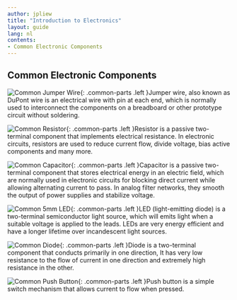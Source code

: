 ```yaml
---
author: jpliew
title: "Introduction to Electronics"
layout: guide
lang: nl
contents:
- Common Electronic Components 
---
```


## Common Electronic Components 

![Common Jumper Wire](img/common_jumper_wire.svg){: .common-parts .left }Jumper wire, also known as DuPont wire is an electrical wire with pin at each end, which is normally used to interconnect the components on a breadboard or other prototype circuit without soldering.

<div style="clear:both; height:0;"></div>

![Common Resistor](img/common_resistor.svg){: .common-parts .left }Resistor is a passive two-terminal component that implements electrical resistance. In electronic circuits, resistors are used to reduce current flow, divide voltage, bias active components and many more.

<div style="clear:both; height:0;"></div>

![Common Capacitor](img/common_capacitor.svg){: .common-parts .left }Capacitor is a passive two-terminal component that stores electrical energy in an electric field, which are normally used in electronic circuits for blocking direct current while allowing alternating current to pass. In analog filter networks, they smooth the output of power supplies and stabilize voltage.

<div style="clear:both; height:0;"></div>

![Common 5mm LED](img/common_led.svg){: .common-parts .left }LED (light-emitting diode) is a two-terminal semiconductor light source, which will emits light when a suitable voltage is applied to the leads. LEDs are very energy efficient and have a longer lifetime over incandescent light sources.

<div style="clear:both; height:0;"></div>

![Common Diode](img/common_diode.svg){: .common-parts .left }Diode is a two-terminal component that conducts primarily in one direction, It has very low resistance to the flow of current in one direction and extremely high resistance in the other.

<div style="clear:both; height:0;"></div>

![Common Push Button](img/common_push_button.svg){: .common-parts .left }Push button is a simple switch mechanism that allows current to flow when pressed.

